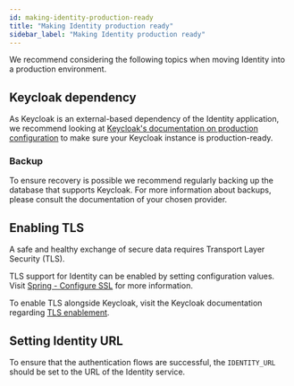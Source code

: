 ```yaml
---
id: making-identity-production-ready
title: "Making Identity production ready"
sidebar_label: "Making Identity production ready"
---
```


We recommend considering the following topics when moving Identity into a production environment.

## Keycloak dependency

As Keycloak is an external-based dependency of the Identity application, we recommend looking at
[Keycloak's documentation on production configuration](https://www.keycloak.org/server/configuration-production) to
make sure your Keycloak instance is production-ready.

### Backup

To ensure recovery is possible we recommend regularly backing up the database that supports Keycloak.
For more information about backups, please consult the documentation of your chosen provider.

## Enabling TLS

A safe and healthy exchange of secure data requires Transport Layer Security (TLS).

TLS support for Identity can be enabled by setting configuration values.
Visit [Spring - Configure SSL](https://docs.spring.io/spring-boot/docs/current/reference/html/howto.html#howto.webserver.configure-ssl)
for more information.

To enable TLS alongside Keycloak, visit the Keycloak documentation regarding [TLS enablement](https://www.keycloak.org/server/enabletls).

## Setting Identity URL

To ensure that the authentication flows are successful, the `IDENTITY_URL` should be set to the URL of the Identity service.
